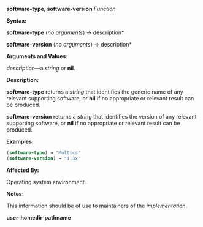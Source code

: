 **software-type, software-version** *Function* 



**Syntax:** 



**software-type** ⟨*no arguments*⟩ → description* 



**software-version** ⟨*no arguments*⟩ → description* 



**Arguments and Values:** 



*description*—a *string* or **nil**. 



**Description:** 



**software-type** returns a *string* that identifies the generic name of any relevant supporting software, or **nil** if no appropriate or relevant result can be produced. 



**software-version** returns a *string* that identifies the version of any relevant supporting software, or **nil** if no appropriate or relevant result can be produced. 



**Examples:**
```lisp
(software-type) → "Multics" 
(software-version) → "1.3x" 
```
**Affected By:** 



Operating system environment. 



**Notes:** 



This information should be of use to maintainers of the *implementation*. 







 



 



**user-homedir-pathname** 



